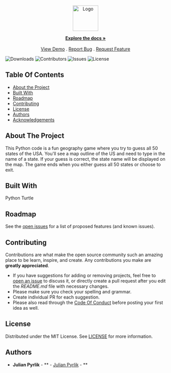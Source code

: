 <br/>
<p align="center">
  <a href="https://github.com/julianpyrlik/Guess-the-state">
    <img src="https://static.vecteezy.com/system/resources/previews/020/143/049/original/ping-pong-icon-for-your-website-design-logo-app-ui-free-vector.jpg" alt="Logo" width="80" height="80">
  </a>

  <p align="center">
    <a href="https://github.com/julianpyrlik/Guess-the-state"><strong>Explore the docs »</strong></a>
    <br/>
    <br/>
    <a href="https://github.com/julianpyrlik/Guess-the-state">View Demo</a>
    .
    <a href="https://github.com/julianpyrlik/Guess-the-state/issues">Report Bug</a>
    .
    <a href="https://github.com/julianpyrlik/Guess-the-state/issues">Request Feature</a>
  </p>
</p>

![Downloads](https://img.shields.io/github/downloads/julianpyrlik/Guess-the-state/total) ![Contributors](https://img.shields.io/github/contributors/julianpyrlik/Guess-the-state?color=dark-green) ![Issues](https://img.shields.io/github/issues/julianpyrlik/Guess-the-state) ![License](https://img.shields.io/github/license/julianpyrlik/Guess-the-state) 

## Table Of Contents

* [About the Project](#about-the-project)
* [Built With](#built-with)
* [Roadmap](#roadmap)
* [Contributing](#contributing)
* [License](#license)
* [Authors](#authors)
* [Acknowledgements](#acknowledgements)

## About The Project

This Python code is a fun geography game where you try to guess all 50 states of the USA. You'll see a map outline of the US and need to type in the name of a state. If your guess is correct, the state name will be displayed on the map. The game ends when you either guess all 50 states or choose to exit.

## Built With

Python
Turtle

## Roadmap

See the [open issues](https://github.com/julianpyrlik/Guess-the-state/issues) for a list of proposed features (and known issues).

## Contributing

Contributions are what make the open source community such an amazing place to be learn, inspire, and create. Any contributions you make are **greatly appreciated**.
* If you have suggestions for adding or removing projects, feel free to [open an issue](https://github.com/julianpyrlik/Guess-the-state/issues/new) to discuss it, or directly create a pull request after you edit the *README.md* file with necessary changes.
* Please make sure you check your spelling and grammar.
* Create individual PR for each suggestion.
* Please also read through the [Code Of Conduct](https://github.com/julianpyrlik/Guess-the-state/blob/main/CODE_OF_CONDUCT.md) before posting your first idea as well.


## License

Distributed under the MIT License. See [LICENSE](https://github.com/julianpyrlik/Guess-the-state/blob/main/LICENSE.md) for more information.

## Authors

* **Julian Pyrlik** - ** - [Julian Pyrlik](https://github.com/julianpyrlik) - **



